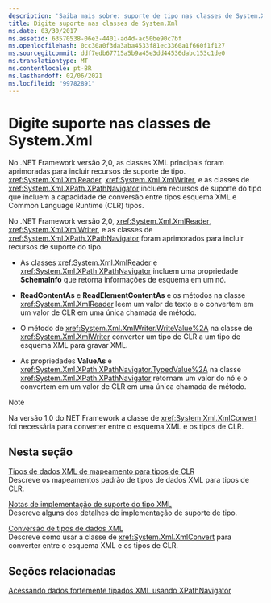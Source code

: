 ```yaml
---
description: 'Saiba mais sobre: suporte de tipo nas classes de System.Xml'
title: Digite suporte nas classes de System.Xml
ms.date: 03/30/2017
ms.assetid: 63570538-06e3-4401-ad4d-ac50be90c7bf
ms.openlocfilehash: 0cc30a0f3da3aba4533f81ec3360a1f660f1f127
ms.sourcegitcommit: ddf7edb67715a5b9a45e3dd44536dabc153c1de0
ms.translationtype: MT
ms.contentlocale: pt-BR
ms.lasthandoff: 02/06/2021
ms.locfileid: "99782891"
---
```

# <a name="type-support-in-the-systemxml-classes"></a>Digite suporte nas classes de System.Xml

No .NET Framework versão 2,0, as classes XML principais foram aprimoradas para incluir recursos de suporte de tipo. <xref:System.Xml.XmlReader>, <xref:System.Xml.XmlWriter>, e as classes de <xref:System.Xml.XPath.XPathNavigator> incluem recursos de suporte do tipo que incluem a capacidade de conversão entre tipos esquema XML e Common Language Runtime (CLR) tipos.  
  
 No .NET Framework versão 2,0, <xref:System.Xml.XmlReader>, <xref:System.Xml.XmlWriter>, e as classes de <xref:System.Xml.XPath.XPathNavigator> foram aprimorados para incluir recursos de suporte do tipo.  
  
- As classes <xref:System.Xml.XmlReader> e <xref:System.Xml.XPath.XPathNavigator> incluem uma propriedade **SchemaInfo** que retorna informações de esquema em um nó.  
  
- **ReadContentAs** e **ReadElementContentAs** e os métodos na classe <xref:System.Xml.XmlReader> leem um valor de texto e o convertem em um valor de CLR em uma única chamada de método.  
  
- O método de <xref:System.Xml.XmlWriter.WriteValue%2A> na classe de <xref:System.Xml.XmlWriter> converter um tipo de CLR a um tipo de esquema XML para gravar XML.  
  
- As propriedades **ValueAs** e <xref:System.Xml.XPath.XPathNavigator.TypedValue%2A> na classe <xref:System.Xml.XPath.XPathNavigator> retornam um valor do nó e o convertem em um valor de CLR em uma única chamada de método.  
  
> [!NOTE]
> Na versão 1,0 do.NET Framework a classe de <xref:System.Xml.XmlConvert> foi necessária para converter entre o esquema XML e os tipos de CLR.  
  
## <a name="in-this-section"></a>Nesta seção  

 [Tipos de dados XML de mapeamento para tipos de CLR](mapping-xml-data-types-to-clr-types.md)  
 Descreve os mapeamentos padrão de tipos de dados XML para tipos de CLR.  
  
 [Notas de implementação de suporte do tipo XML](xml-type-support-implementation-notes.md)  
 Descreve alguns dos detalhes de implementação de suporte de tipo.  
  
 [Conversão de tipos de dados XML](conversion-of-xml-data-types.md)  
 Descreve como usar a classe de <xref:System.Xml.XmlConvert> para converter entre o esquema XML e os tipos de CLR.  
  
## <a name="related-sections"></a>Seções relacionadas  

 [Acessando dados fortemente tipados XML usando XPathNavigator](accessing-strongly-typed-xml-data-using-xpathnavigator.md)
